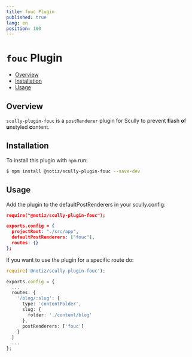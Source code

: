 ```yaml
---
title: fouc Plugin
published: true
lang: en
position: 100
---
```


# `fouc` Plugin <!-- omit in toc -->

<div class="docs-link_table">
  <a class="homepage" href="https://github.com/notiz-dev/scully-plugins"></a>
  <a class="repository" href="https://github.com/notiz-dev/scully-plugins/tree/master/plugins/fouc"></a>
</div>

<div class="docs-toc"></div>

- [Overview](#overview)
- [Installation](#installation)
- [Usage](#usage)

## Overview

`scully-plugin-fouc` is a `postRenderer` plugin for Scully to prevent <b>f</b>lash <b>o</b>f <b>u</b>nstyled <b>c</b>ontent.

## Installation

To install this plugin with `npm` run:

```bash
$ npm install @notiz/scully-plugin-fouc --save-dev
```

## Usage

Add the plugin to the defaultPostRenderers in your scully.config:

```json
require("@notiz/scully-plugin-fouc");

exports.config = {
  projectRoot: "./src/app",
  defaultPostRenderers: ["fouc"],
  routes: {}
};
```

If you want to use the plugin for a specific route do:

```typescript
require('@notiz/scully-plugin-fouc');

exports.config = {
  ...
  routes: {
    '/blog/:slug': {
      type: 'contentFolder',
      slug: {
        folder: './content/blog'
      },
      postRenderers: ['fouc']
    }
  }
  ...
};
```
